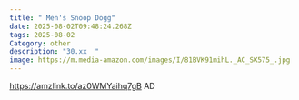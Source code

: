 ```yaml
---
title: " Men's Snoop Dogg"
date: 2025-08-02T09:48:24.268Z
tags: 2025-08-02
Category: other
description: "30.xx  "
image: https://m.media-amazon.com/images/I/81BVK91mihL._AC_SX575_.jpg
---
```

https://amzlink.to/az0WMYaihq7gB
AD